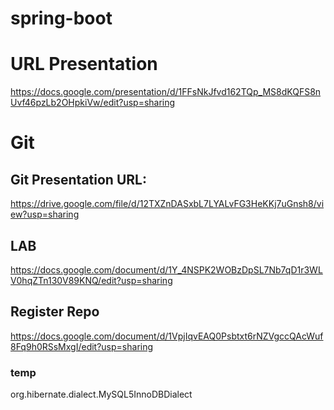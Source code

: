 # spring-boot

# URL Presentation
https://docs.google.com/presentation/d/1FFsNkJfvd162TQp_MS8dKQFS8nUvf46pzLb2OHpkiVw/edit?usp=sharing

# Git
## Git Presentation URL:
https://drive.google.com/file/d/12TXZnDASxbL7LYALvFG3HeKKj7uGnsh8/view?usp=sharing

## LAB
https://docs.google.com/document/d/1Y_4NSPK2WOBzDpSL7Nb7qD1r3WLV0hqZTn130V89KNQ/edit?usp=sharing

## Register Repo

https://docs.google.com/document/d/1VpjIqvEAQ0Psbtxt6rNZVgccQAcWuf8Fq9h0RSsMxgI/edit?usp=sharing

### temp
org.hibernate.dialect.MySQL5InnoDBDialect
